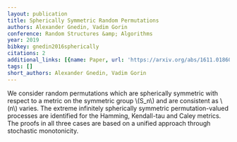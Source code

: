 ```yaml
---
layout: publication
title: Spherically Symmetric Random Permutations
authors: Alexander Gnedin, Vadim Gorin
conference: Random Structures &amp; Algorithms
year: 2019
bibkey: gnedin2016spherically
citations: 2
additional_links: [{name: Paper, url: 'https://arxiv.org/abs/1611.01860'}]
tags: []
short_authors: Alexander Gnedin, Vadim Gorin
---
```

We consider random permutations which are spherically symmetric with respect
to a metric on the symmetric group \\(S_n\\) and are consistent as \\(n\\) varies. The
extreme infinitely spherically symmetric permutation-valued processes are
identified for the Hamming, Kendall-tau and Caley metrics. The proofs in all
three cases are based on a unified approach through stochastic monotonicity.